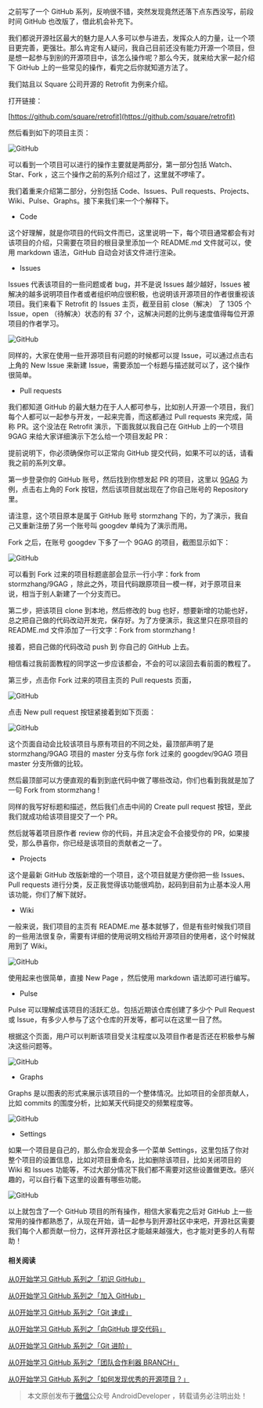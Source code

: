 之前写了一个 GitHub 系列，反响很不错，突然发现竟然还落下点东西没写，前段时间 GitHub 也改版了，借此机会补充下。

我们都说开源社区最大的魅力是人人多可以参与进去，发挥众人的力量，让一个项目更完善，更强壮。那么肯定有人疑问，我自己目前还没有能力开源一个项目，但是想一起参与到别的开源项目中，该怎么操作呢？那么今天，就来给大家一起介绍下 GitHub 上的一些常见的操作，看完之后你就知道方法了。

我们姑且以 Square 公司开源的 Retrofit 为例来介绍。

打开链接：

[https://github.com/square/retrofit](https://github.com/square/retrofit)

然后看到如下的项目主页：

![GitHub](http://stormzhang.com/image/github_project_home.png)

可以看到一个项目可以进行的操作主要就是两部分，第一部分包括 Watch、Star、Fork ，这三个操作之前的系列介绍过了，这里就不啰嗦了。

我们着重来介绍第二部分，分别包括 Code、Issues、Pull requests、Projects、Wiki、Pulse、Graphs。接下来我们来一个个解释下。

- Code

这个好理解，就是你项目的代码文件而已，这里说明一下，每个项目通常都会有对该项目的介绍，只需要在项目的根目录里添加一个 README.md 文件就可以，使用 markdown 语法，GitHub 自动会对该文件进行渲染。

- Issues

Issues 代表该项目的一些问题或者 bug，并不是说 Issues 越少越好，Issues 被解决的越多说明项目作者或者组织响应很积极，也说明该开源项目的作者很重视该项目。我们来看下 Retrofit 的 Issues 主页，截至目前 close（解决） 了 1305 个 Issue，open （待解决）状态的有 37 个，这解决问题的比例与速度值得每位开源项目的作者学习。

![GitHub](http://stormzhang.com/image/github_issues.png)

同样的，大家在使用一些开源项目有问题的时候都可以提 Issue，可以通过点击右上角的 New Issue 来新建 Issue，需要添加一个标题与描述就可以了，这个操作很简单。

- Pull requests

我们都知道 GitHub 的最大魅力在于人人都可参与，比如别人开源一个项目，我们每个人都可以一起参与开发，一起来完善，而这都通过 Pull requests 来完成，简称 PR。这个没法在 Retrofit 演示，下面我就以我自己在 GitHub 上的一个项目 9GAG 来给大家详细演示下怎么给一个项目发起 PR：

提前说明下，你必须确保你可以正常向 GitHub 提交代码，如果不可以的话，请看我之前的系列文章。

第一步登录你的 GitHub 账号，然后找到你想发起 PR 的项目，这里以 [9GAG](https://github.com/stormzhang/9GAG) 为例，点击右上角的 Fork 按钮，然后该项目就出现在了你自己账号的 Repository 里。

请注意，这个项目原本是属于 GitHub 账号 stormzhang 下的，为了演示，我自己又重新注册了另一个账号叫 googdev 单纯为了演示而用。

Fork 之后，在账号 googdev 下多了一个 9GAG 的项目，截图显示如下：

![GitHub](http://stormzhang.com/image/github_fork.png)

可以看到 Fork 过来的项目标题底部会显示一行小字：fork from stormzhang/9GAG ，除此之外，项目代码跟原项目一模一样，对于原项目来说，相当于别人新建了一个分支而已。

第二步，把该项目 clone 到本地，然后修改的 bug 也好，想要新增的功能也好，总之把自己做的代码改动开发完，保存好。为了方便演示，我这里只在原项目的 README.md 文件添加了一行文字：Fork from stormzhang !

接着，把自己做的代码改动 push 到 你自己的 GitHub 上去。

相信看过我前面教程的同学这一步应该都会，不会的可以滚回去看前面的教程了。

第三步，点击你 Fork 过来的项目主页的 Pull requests 页面，

![GitHub](http://stormzhang.com/image/github_new_pr.png)

点击 New pull request 按钮紧接着到如下页面：

![GitHub](http://stormzhang.com/image/github_compare_pr.png)

这个页面自动会比较该项目与原有项目的不同之处，最顶部声明了是 stormzhang/9GAG 项目的 master 分支与你 fork 过来的 googdev/9GAG 项目 master 分支所做的比较。

然后最顶部可以方便直观的看到到底代码中做了哪些改动，你们也看到我就是加了一句 Fork from stormzhang !

同样的我写好标题和描述，然后我们点击中间的 Create pull request 按钮，至此我们就成功给该项目提交了一个 PR。

然后就等着项目原作者 review 你的代码，并且决定会不会接受你的 PR，如果接受，那么恭喜你，你已经是该项目的贡献者之一了。

- Projects

这个是最新 GitHub 改版新增的一个项目，这个项目就是方便你把一些 Issues、Pull requests 进行分类，反正我觉得该功能很鸡肋，起码到目前为止基本没人用该功能，你们了解下就好。

- Wiki

一般来说，我们项目的主页有 README.me 基本就够了，但是有些时候我们项目的一些用法很复杂，需要有详细的使用说明文档给开源项目的使用者，这个时候就用到了 Wiki。

![GitHub](http://stormzhang.com/image/github_wiki.png)

使用起来也很简单，直接 New Page ，然后使用 markdown 语法即可进行编写。

- Pulse

Pulse 可以理解成该项目的活跃汇总。包括近期该仓库创建了多少个 Pull Request 或 Issue，有多少人参与了这个仓库的开发等，都可以在这里一目了然。

根据这个页面，用户可以判断该项目受关注程度以及项目作者是否还在积极参与解决这些问题等。

![GitHub](http://stormzhang.com/image/github_pulse.png)

- Graphs

Graphs 是以图表的形式来展示该项目的一个整体情况。比如项目的全部贡献人，比如 commits 的围度分析，比如某天代码提交的频繁程度等。

![GitHub](http://stormzhang.com/image/github_graphs.png)

- Settings

如果一个项目是自己的，那么你会发现会多一个菜单 Settings，这里包括了你对整个项目的设置信息，比如对项目重命名，比如删除该项目，比如关闭项目的 Wiki 和 Issues 功能等，不过大部分情况下我们都不需要对这些设置做更改。感兴趣的，可以自行看下这里的设置有哪些功能。

![GitHub](http://stormzhang.com/image/github_settings.png)

以上就包含了一个 GitHub 项目的所有操作，相信大家看完之后对 GitHub 上一些常用的操作都熟悉了，从现在开始，请一起参与到开源社区中来吧，开源社区需要我们每个人都贡献一份力，这样开源社区才能越来越强大，也才能对更多的人有帮助！

#### 相关阅读

[从0开始学习 GitHub 系列之「初识 GitHub」](http://stormzhang.com/github/2016/05/25/learn-github-from-zero1/)

[从0开始学习 GitHub 系列之「加入 GitHub」](http://stormzhang.com/github/2016/05/26/learn-github-from-zero2/)

[从0开始学习 GitHub 系列之「Git 速成」](http://stormzhang.com/github/2016/05/30/learn-github-from-zero3/)

[从0开始学习 GitHub 系列之「向GitHub 提交代码」](http://stormzhang.com/github/2016/06/04/learn-github-from-zero4/)

[从0开始学习 GitHub 系列之「Git 进阶」](http://stormzhang.com/github/2016/06/16/learn-github-from-zero5/)

[从0开始学习 GitHub 系列之「团队合作利器 BRANCH」](http://stormzhang.com/github/2016/07/09/learn-from-github-from-zero6/)

[从0开始学习 GitHub 系列之「如何发现优秀的开源项目？」](http://stormzhang.com/github/2016/07/28/learn-github-from-zero7/)

> 本文原创发布于[微信](http://lib.csdn.net/base/wechat)公众号 AndroidDeveloper ，转载请务必注明出处！